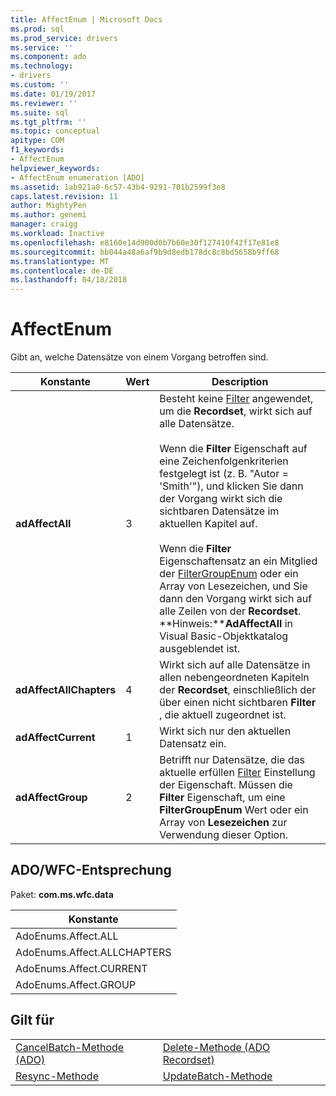 ```yaml
---
title: AffectEnum | Microsoft Docs
ms.prod: sql
ms.prod_service: drivers
ms.service: ''
ms.component: ado
ms.technology:
- drivers
ms.custom: ''
ms.date: 01/19/2017
ms.reviewer: ''
ms.suite: sql
ms.tgt_pltfrm: ''
ms.topic: conceptual
apitype: COM
f1_keywords:
- AffectEnum
helpviewer_keywords:
- AffectEnum enumeration [ADO]
ms.assetid: 1ab921a0-6c57-43b4-9291-701b2599f3e8
caps.latest.revision: 11
author: MightyPen
ms.author: genemi
manager: craigg
ms.workload: Inactive
ms.openlocfilehash: e8160e14d900d0b7b60e30f127410f42f17e81e8
ms.sourcegitcommit: bb044a48a6af9b9d8edb178dc8c8bd5658b9ff68
ms.translationtype: MT
ms.contentlocale: de-DE
ms.lasthandoff: 04/18/2018
---
```

# <a name="affectenum"></a>AffectEnum
Gibt an, welche Datensätze von einem Vorgang betroffen sind.  
  
|Konstante|Wert|Description|  
|--------------|-----------|-----------------|  
|**adAffectAll**|3|Besteht keine [Filter](../../../ado/reference/ado-api/filter-property.md) angewendet, um die **Recordset**, wirkt sich auf alle Datensätze.<br /><br /> Wenn die **Filter** Eigenschaft auf eine Zeichenfolgenkriterien festgelegt ist (z. B. "Autor = 'Smith'"), und klicken Sie dann der Vorgang wirkt sich die sichtbaren Datensätze im aktuellen Kapitel auf.<br /><br /> Wenn die **Filter** Eigenschaftensatz an ein Mitglied der [FilterGroupEnum](../../../ado/reference/ado-api/filtergroupenum.md) oder ein Array von Lesezeichen, und Sie dann den Vorgang wirkt sich auf alle Zeilen von der **Recordset**. **Hinweis:****AdAffectAll** in Visual Basic-Objektkatalog ausgeblendet ist.|  
|**adAffectAllChapters**|4|Wirkt sich auf alle Datensätze in allen nebengeordneten Kapiteln der **Recordset**, einschließlich der über einen nicht sichtbaren **Filter** , die aktuell zugeordnet ist.|  
|**adAffectCurrent**|1|Wirkt sich nur den aktuellen Datensatz ein.|  
|**adAffectGroup**|2|Betrifft nur Datensätze, die das aktuelle erfüllen [Filter](../../../ado/reference/ado-api/filter-property.md) Einstellung der Eigenschaft. Müssen die **Filter** Eigenschaft, um eine **FilterGroupEnum** Wert oder ein Array von **Lesezeichen** zur Verwendung dieser Option.|  
  
## <a name="adowfc-equivalent"></a>ADO/WFC-Entsprechung  
 Paket: **com.ms.wfc.data**  
  
|Konstante|  
|--------------|  
|AdoEnums.Affect.ALL|  
|AdoEnums.Affect.ALLCHAPTERS|  
|AdoEnums.Affect.CURRENT|  
|AdoEnums.Affect.GROUP|  
  
## <a name="applies-to"></a>Gilt für  
  
|||  
|-|-|  
|[CancelBatch-Methode (ADO)](../../../ado/reference/ado-api/cancelbatch-method-ado.md)|[Delete-Methode (ADO Recordset)](../../../ado/reference/ado-api/delete-method-ado-recordset.md)|  
|[Resync-Methode](../../../ado/reference/ado-api/resync-method.md)|[UpdateBatch-Methode](../../../ado/reference/ado-api/updatebatch-method.md)|
